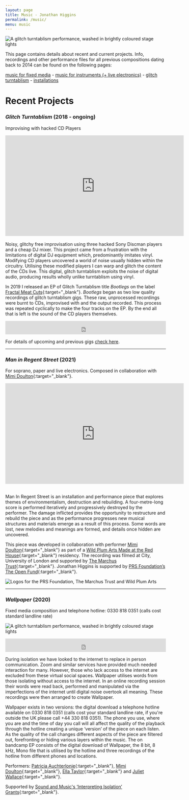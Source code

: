 ```yaml
---
layout: page
title: Music - Jonathan Higgins
permalink: /music/
menu: music
---
```


<img
  sizes="(min-width: 56em) 800px, 90vw"
  srcset="/media/images/turntables_400.jpg 400w,
          /media/images/turntables_600.jpg 600w,
          /media/images/turntables.jpg 800w"
  alt="A glitch turntablism performance, washed in brightly coloured stage lights">

This page contains details about recent and current projects. Info, recordings and other performance files for all previous compositions dating back to 2014 can be found on the following pages:

[music for fixed media](/music/fixed_media/) - [music for instruments (+ live electronics)](/music/scores/) - [glitch turntablism](/music/glitch_turntablism/) - [installations](/music/installations/)

# Recent Projects
### *Glitch Turntablism* (2018 - ongoing)
Improvising with hacked CD Players
<div class="videoWrapper">
<iframe width="560" height="315" src="https://www.youtube-nocookie.com/embed/7snxSxc_zwQ?start=59" title="YouTube video player" frameborder="0" allow="accelerometer; autoplay; clipboard-write; encrypted-media; gyroscope; picture-in-picture" allowfullscreen></iframe>
</div>
<br>
Noisy, glitchy free improvisation using three hacked Sony Discman players and a cheap DJ mixer. This project came from a frustration with the limitations of digital DJ equipment which, predominantly imitates vinyl. Modifying CD players uncovered a world of noise usually hidden within the circuitry. Utilising these modified players I can warp and glitch the content of the CDs live. This digital, glitch turntablism exploits the noise of digital audio, producing results wholly unlike turntablism using vinyl.

In 2019 I released an EP of Glitch Turntablism title *Bootlegs* on the label [Fractal Meat Cuts](https://fractalmeat.bandcamp.com/){:target="_blank"}. *Bootlegs* began as two low quality recordings of glitch turntablism gigs. These raw, unprocessed recordings were burnt to CDs, improvised with and the output recorded. This process was repeated cyclically to make the four tracks on the EP. By the end all that is left is the sound of the CD players themselves. 
<iframe style="border: 0; width: 100%; height: 42px;" src="https://bandcamp.com/EmbeddedPlayer/album=2747504046/size=small/bgcol=ffffff/linkcol=0687f5/transparent=true/" seamless><a href="https://fractalmeat.bandcamp.com/album/bootlegs">Bootlegs by Jonathan Higgins</a></iframe>

For details of upcoming and previous gigs [check here](/gigs).

---
### *Man in Regent Street* (2021)
For soprano, paper and live electronics. Composed in collaboration with [Mimi Doulton](http://mimidoulton.com/){:target="_blank"}.

<div class="videoWrapper">
<iframe width="560" height="315" src="https://www.youtube-nocookie.com/embed/zYO7yMOR_Z0" title="YouTube video player" frameborder="0" allow="accelerometer; autoplay; clipboard-write; encrypted-media; gyroscope; picture-in-picture" allowfullscreen></iframe>
</div>
<br>

Man In Regent Street is an installation and performance piece that explores themes of environmentalism, destruction and rebuilding. A four-metre-long score is performed iteratively and progressively destroyed by the performer. The damage inflicted provides the opportunity to restructure and rebuild the piece and as the performance progresses new musical structures and materials emerge as a result of this process. Some words are lost, new melodies and meanings are formed, and details once hidden are uncovered.

This piece was developed in collaboration with performer [Mimi Doulton](http://mimidoulton.com/){:target="_blank"} as part of a [Wild Plum Arts Made at the Red House](https://wildplumarts.org.uk/made-at-the-red-house/){:target="_blank"} residency. The recording was filmed at City, University of London and supported by [The Marchus Trust](https://www.marchustrust.net/){:target="_blank"}. Jonathan Higgins is supported by [PRS Foundation’s The Open Fund](https://prsfoundation.com/grantees/jonathan-higgins-the-open-fund-for-music-creators/){:target="_blank"}.

<img
  sizes="(min-width: 56em) 800px, 90vw"
  srcset="/media/images/logos_400.jpg 400w,
          /media/images/logos_600.jpg 600w,
          /media/images/logos.jpg 800w"
  alt="Logos for the PRS Foundation, The Marchus Trust and Wild Plum Arts">

---
### *Wallpaper* (2020)
Fixed media composition and telephone hotline: 0330 818 0351 (calls cost standard landline rate)

<img
  sizes="(min-width: 56em) 800px, 90vw"
  srcset="/media/images/wallpaper_400.jpg 400w,
          /media/images/wallpaper_600.jpg 600w,
          /media/images/wallpaper.jpg 800w"
  alt="A glitch turntablism performance, washed in brightly coloured stage lights">


<iframe style="border: 0; width: 100%; height: 42px;" src="https://bandcamp.com/EmbeddedPlayer/album=2601694177/size=small/bgcol=ffffff/linkcol=0687f5/transparent=true/" seamless><a href="https://jphiggins.bandcamp.com/album/wallpaper">Wallpaper by Jonathan Higgins</a></iframe>

During isolation we have looked to the internet to replace in person communication. Zoom and similar services have provided much needed interaction for many. However, those who lack access to the internet are excluded from these virtual social spaces. Wallpaper utilises words from those isolating without access to the internet. In an online recording session their words were read back, performed and manipulated via the imperfections of the internet until digital noise overtook all meaning. These recordings were then arranged to create Wallpaper.

Wallpaper exists in two versions: the digital download a telephone hotline available on 0330 818 0351 (calls cost your standard landline rate, if you're outside the UK please call +44 330 818 0351). The phone you use, where you are and the time of day you call will all affect the quality of the playback through the hotline creating a unique ‘version’ of the piece on each listen. As the quality of the call changes different aspects of the piece are filtered out, forefronting or hiding various layers within the music. The on bandcamp EP consists of the digital download of Wallpaper, the 8 bit, 8 kHz, Mono file that is utilised by the hotline and three recordings of the hotline from different phones and locations.

Performers: [Patricia Auchterlonie](https://www.patriciaauchterlonie.com/){:target="_blank"}, [Mimi Doulton](http://mimidoulton.com/){:target="_blank"}, [Ella Taylor](https://www.ellataylorsoprano.co.uk/){:target="_blank"} and [Juliet Wallace](https://www.facebook.com/julietwallacesoprano/){:target="_blank"}.

Supported by [Sound and Music's ‘Interpreting Isolation’ Grants](https://soundandmusic.org/discover/meet-the-composers/programme/interpreting-isolation-profiles/){:target="_blank"}.
